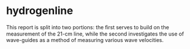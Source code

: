 # hydrogenline
This report is split into two portions: the ﬁrst serves to build on the measurement of the 21-cm line, while the second investigates the use of wave-guides as a method of measuring various wave velocities.
